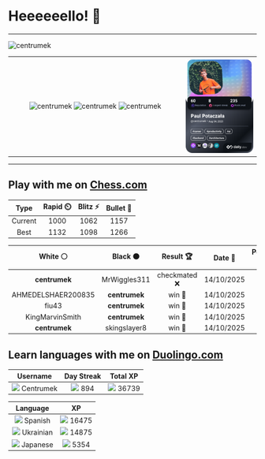 # Heeeeeello! 👋

----

<div>
    <img
        src="https://komarev.com/ghpvc/?username=centrumek&label=visitors&color=0e75b6&style=flat"
        alt="centrumek"
    />
</div>

<table>
  <tbody>
    <tr>
      <td align="center" width="70%" colspan="2">
        <img 
            src="https://github-readme-stats.vercel.app/api?username=centrumek&show_icons=true&count_private=true&theme=dark&hide_border=true&hide=issues,contribs&bg_color=00000000"
            alt="centrumek"
          />
        <img
            src="https://github-readme-stats.vercel.app/api/top-langs/?username=centrumek&layout=compact&hide_border=true&theme=dark&bg_color=00000000&langs_count=6&exclude_repo=air-statistic-app"
            alt="centrumek"
        />
        <img 
            src="https://github-readme-streak-stats.herokuapp.com?user=centrumek&theme=dark&hide_border=true&background=FFFFFF00"
            alt="centrumek"
        />
      </td>
      <td width="30%" rowspan="2">
        <a href="https://app.daily.dev/centrumek">
          <img
            src="./devcard.png"
            alt="centrumek"
          />
        </a>
      </td>
    </tr>
  </tbody>
</table>

---

## Play with me on [Chess.com](https://www.chess.com/member/centrumek)

<div align="center">
<!--START_SECTION:chessStats-->
<!-- Automatically generated with https://github.com/Balastrong/chess-stats-action -->

| Type | Rapid ⏲️ | Blitz ⚡ | Bullet 🔫 |
|:---:|:---:|:---:|:---:|
| Current | 1000 | 1062 | 1157 |
| Best | 1132 | 1098 | 1266 |

| White ⚪ | Black ⚫ | Result 🏆 | Date 📅 | Position 🗺️ | Type 🕕 |
|:---:|:---:|:---:|:---:|:---:|:---:|
| **centrumek** | MrWiggles311 | checkmated ❌ | 14/10/2025 | <a href="http://www.ee.unb.ca/cgi-bin/tervo/fen.pl?select=r4rk1/1pb2ppp/4p3/8/P1n1p1P1/4B3/2P1NP1q/R2Q1RK1 w - - 2 26">Link</a> | Blitz |
| AHMEDELSHAER200835 | **centrumek** | win 🥇 | 14/10/2025 | <a href="http://www.ee.unb.ca/cgi-bin/tervo/fen.pl?select=8/8/3p4/5kBp/6p1/5pP1/2r2K1P/1R6 w - - 4 44">Link</a> | Blitz |
| fiu43 | **centrumek** | win 🥇 | 14/10/2025 | <a href="http://www.ee.unb.ca/cgi-bin/tervo/fen.pl?select=8/1Q1qkp2/8/1pp5/p2pP3/1P1P1P2/PKP4q/8 w - - 12 50">Link</a> | Blitz |
| KingMarvinSmith | **centrumek** | win 🥇 | 14/10/2025 | <a href="http://www.ee.unb.ca/cgi-bin/tervo/fen.pl?select=2kb3r/7P/p3p3/1pP1q1pR/4b1P1/2N1p3/PPB5/2K2Q2 w - - 2 37">Link</a> | Blitz |
| **centrumek** | skingslayer8 | win 🥇 | 14/10/2025 | <a href="http://www.ee.unb.ca/cgi-bin/tervo/fen.pl?select=5rk1/p3p2p/1p4p1/4Pp2/1pQ5/4P3/2P4P/1R3RK1 b - - 0 28">Link</a> | Blitz |

<!--END_SECTION:chessStats-->
</div>

## Learn languages with me on [Duolingo.com](https://www.duolingo.com/profile/Centrumek)

<div align="center">
<!--START_SECTION:duolingoStats-->
<!-- Automatically generated with https://github.com/centrumek/duolingo-readme-stats-->

| Username | Day Streak | Total XP |
|:---:|:---:|:---:|
| <img src="https://raw.githubusercontent.com/centrumek/duolingo-readme-stats/main/assets/duolingo.png" height="12"> Centrumek | <img src="https://raw.githubusercontent.com/centrumek/duolingo-readme-stats/main/assets/streakactive.svg" height="12"> 894 | <img src="https://raw.githubusercontent.com/centrumek/duolingo-readme-stats/main/assets/xp.svg" height="12"> 36739 |

| Language | XP |
|:---:|:---:|
| <img src="https://raw.githubusercontent.com/centrumek/duolingo-readme-stats/main/assets/langs/spanish.svg" height="12"> Spanish | <img src="https://raw.githubusercontent.com/centrumek/duolingo-readme-stats/main/assets/xp.svg" height="12"> 16475 |
| <img src="https://raw.githubusercontent.com/centrumek/duolingo-readme-stats/main/assets/langs/ukrainian.svg" height="12"> Ukrainian | <img src="https://raw.githubusercontent.com/centrumek/duolingo-readme-stats/main/assets/xp.svg" height="12"> 14875 |
| <img src="https://raw.githubusercontent.com/centrumek/duolingo-readme-stats/main/assets/langs/japanese.svg" height="12"> Japanese | <img src="https://raw.githubusercontent.com/centrumek/duolingo-readme-stats/main/assets/xp.svg" height="12"> 5354 |

<!--END_SECTION:duolingoStats-->
</div>
<!--
**centrumek/centrumek** is a ✨ _special_ ✨ repository because its `README.md` (this file) appears on your GitHub profile.

Here are some ideas to get you started:

- 🔭 I’m currently working on ...
- 🌱 I’m currently learning ...
- 👯 I’m looking to collaborate on ...
- 🤔 I’m looking for help with ...
- 💬 Ask me about ...
- 📫 How to reach me: ...
- 😄 Pronouns: ...
- ⚡ Fun fact: ...
-->
